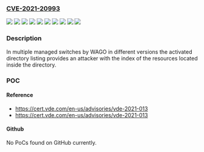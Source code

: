 ### [CVE-2021-20993](https://cve.mitre.org/cgi-bin/cvename.cgi?name=CVE-2021-20993)
![](https://img.shields.io/static/v1?label=Product&message=0852-0303&color=blue)
![](https://img.shields.io/static/v1?label=Product&message=0852-1305%2F000-001&color=blue)
![](https://img.shields.io/static/v1?label=Product&message=0852-1305&color=blue)
![](https://img.shields.io/static/v1?label=Product&message=0852-1505%2F000-001&color=blue)
![](https://img.shields.io/static/v1?label=Product&message=0852-1505&color=blue)
![](https://img.shields.io/static/v1?label=Version&message=%3C%3D%20V1.0.4.S0%20&color=brighgreen)
![](https://img.shields.io/static/v1?label=Version&message=%3C%3D%20V1.1.6.S0%20&color=brighgreen)
![](https://img.shields.io/static/v1?label=Version&message=%3C%3D%20V1.1.7.S0%20&color=brighgreen)
![](https://img.shields.io/static/v1?label=Version&message=%3C%3D%20V1.2.3.S0%20&color=brighgreen)
![](https://img.shields.io/static/v1?label=Vulnerability&message=CWE-200%20Information%20Exposure&color=brighgreen)

### Description

In multiple managed switches by WAGO in different versions the activated directory listing provides an attacker with the index of the resources located inside the directory.

### POC

#### Reference
- https://cert.vde.com/en-us/advisories/vde-2021-013
- https://cert.vde.com/en-us/advisories/vde-2021-013

#### Github
No PoCs found on GitHub currently.

